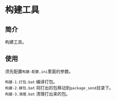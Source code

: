 # 构建工具

## 简介

构建工具。  

## 使用

须先配置`构建-配置.ini`里面的参数。  

`构建-1.打包.bat` 编译打包。  
`构建-2.移包.bat` 将打出的包移动到`package_send`目录下。  
`构建-3.清理.bat` 清理打出来的包。  
